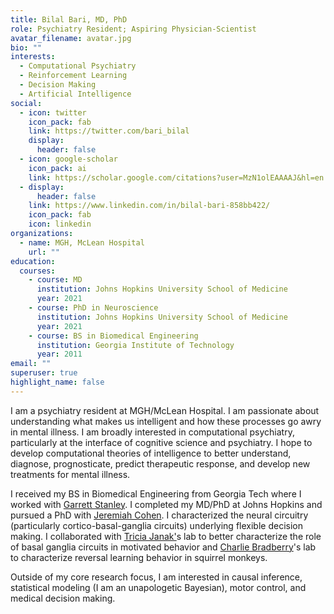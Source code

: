```yaml
---
title: Bilal Bari, MD, PhD
role: Psychiatry Resident; Aspiring Physician-Scientist
avatar_filename: avatar.jpg
bio: ""
interests:
  - Computational Psychiatry
  - Reinforcement Learning
  - Decision Making
  - Artificial Intelligence
social:
  - icon: twitter
    icon_pack: fab
    link: https://twitter.com/bari_bilal
    display:
      header: false
  - icon: google-scholar
    icon_pack: ai
    link: https://scholar.google.com/citations?user=MzN1olEAAAAJ&hl=en
  - display:
      header: false
    link: https://www.linkedin.com/in/bilal-bari-858bb422/
    icon_pack: fab
    icon: linkedin
organizations:
  - name: MGH, McLean Hospital
    url: ""
education:
  courses:
    - course: MD
      institution: Johns Hopkins University School of Medicine
      year: 2021
    - course: PhD in Neuroscience
      institution: Johns Hopkins University School of Medicine
      year: 2021
    - course: BS in Biomedical Engineering
      institution: Georgia Institute of Technology
      year: 2011
email: ""
superuser: true
highlight_name: false
---
```

I am a psychiatry resident at MGH/McLean Hospital. I am passionate about understanding what makes us intelligent and how these processes go awry in mental illness. I am broadly interested in computational psychiatry, particularly at the interface of cognitive science and psychiatry. I hope to develop computational theories of intelligence to better understand, diagnose, prognosticate, predict therapeutic response, and develop new treatments for mental illness.

I received my BS in Biomedical Engineering from Georgia Tech where I worked with [Garrett Stanley](https://stanley.gatech.edu/). I completed my MD/PhD at Johns Hopkins and pursued a PhD with [Jeremiah Cohen](https://cohenlab.johnshopkins.edu/). I characterized the neural circuitry (particularly cortico-basal-ganglia circuits) underlying flexible decision making. I collaborated with [Tricia Janak'](http://www.janaklab.com/)s lab to better characterize the role of basal ganglia circuits in motivated behavior and [Charlie Bradberry](https://irp.drugabuse.gov/staff-members/charles-w-bradberry-ph-d/)'s lab to characterize reversal learning behavior in squirrel monkeys.

Outside of my core research focus, I am interested in causal inference, statistical modeling (I am an unapologetic Bayesian), motor control, and medical decision making.